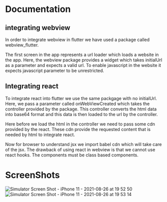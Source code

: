 # Documentation

## integrating webview

In order to integrate webview in flutter we have used a package called webview_flutter.

The first screen in the app represents a url loader which loads a website in the app. Here, the webview package provides a widget which takes initialUrl as a parameter and expects a valid url. To enable javascript in the website it expects javascript parameter to be unrestricted.

## Integrating react

To integrate react into flutter we use the same packgage with no initialUrl. Here, we pass a parameter called onWebViewCreated which takes the controller provided by the package. This controller converts the html data into base64 format and this data is then loaded to the url by the controller.

Here before we load the html in the controller we need to pass some cdn provided by the react.
These cdn provide the requested content that is needed by html to integrate react.

Now for browser to understand jsx we import babel cdn which will take care of the jsx.
The drawback of using react in webview is that we cannot use react hooks. The components must be class based components.

# ScreenShots
![Simulator Screen Shot - iPhone 11 - 2021-08-26 at 19 52 50](https://user-images.githubusercontent.com/40027788/130977820-bdc5aebe-bab7-4d3d-957e-8cc2a3c061a5.png)
![Simulator Screen Shot - iPhone 11 - 2021-08-26 at 19 53 14](https://user-images.githubusercontent.com/40027788/130977849-40415323-5a1f-4743-8e95-740850f37644.png)
